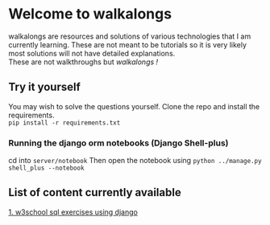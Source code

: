# Welcome to walkalongs
walkalongs are resources and solutions of various technologies
that I am currently learning. These are not meant to be tutorials so it is very likely 
most solutions will not have detailed explanations.  
These are not walkthroughs but *walkalongs !* 

## Try it yourself
You may wish to solve the questions yourself. Clone the repo and install the requirements.  
`pip install -r requirements.txt`  
### Running the django orm notebooks (Django Shell-plus)
cd into `server/notebook` Then open the notebook using `python ../manage.py shell_plus --notebook`
## List of content currently available
[1. w3school sql exercises using django]("orms/django/w3school.md")